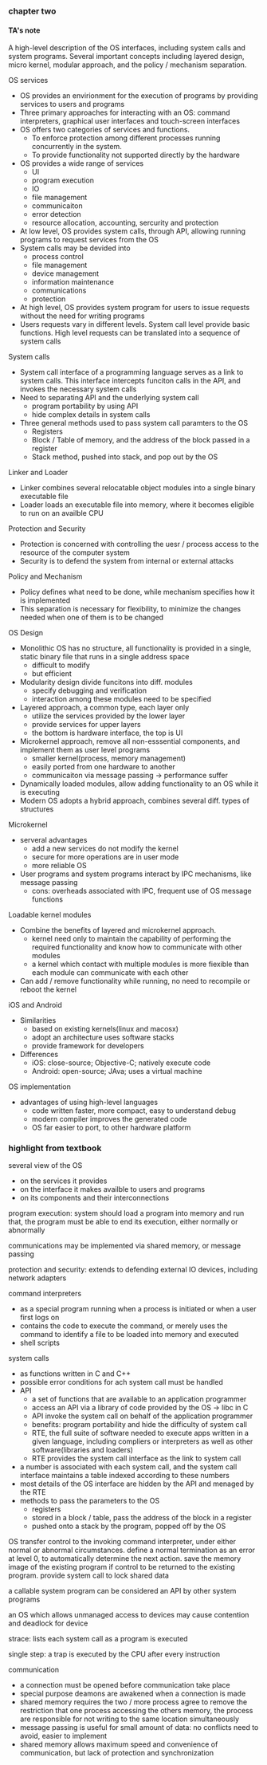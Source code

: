### chapter two

#### TA's note

A high-level description of the OS interfaces, including system calls and system programs. Several important concepts including layered design, micro kernel, modular approach, and the policy / mechanism separation.

OS services
- OS provides an envirionment for the execution of programs by providing services to users and programs
- Three primary approaches for interacting with an OS: command interpreters, graphical user interfaces and touch-screen interfaces
- OS offers two categories of services and functions.
    - To enforce protection among different processes running concurrently in the system.
    - To provide functionality not supported directly by the hardware
- OS provides a wide range of services
    - UI
    - program execution
    - IO
    - file management
    - communicaiton
    - error detection
    - resource allocation, accounting, sercurity and protection
- At low level, OS provides system calls, through API, allowing running programs to request services from the OS
- System calls may be devided into
    - process control
    - file management
    - device management
    - information maintenance
    - communications
    - protection
- At high level, OS provides system program for users to issue requests without the need for writing programs
- Users requests vary in different levels. System call level provide basic functions. High level requests can be translated into a sequence of system calls

System calls
- System call interface of a programming language serves as a link to system calls. This interface intercepts funciton calls in the API, and invokes the necessary system calls
- Need to separating API and the underlying system call
    - program portability by using API
    - hide complex details in system calls
- Three general methods used to pass system call paramters to the OS
    - Registers
    - Block / Table of memory, and the address of the block passed in a register
    - Stack method, pushed into stack, and pop out by the OS

Linker and Loader
- Linker combines several relocatable object modules into a single binary executable file
- Loader loads an executable file into memory, where it becomes eligible to run on an availble CPU

Protection and Security
- Protection is concerned with controlling the uesr / process access to the resource of the computer system
- Security is to defend the system from internal or external attacks

Policy and Mechanism
- Policy defines what need to be done, while mechanism specifies how it is implemented
- This separation is necessary for flexibility, to minimize the changes needed when one of them is to be changed

OS Design
- Monolithic OS has no structure, all functionality is provided in a single, static binary file that runs in a single address space
    - difficult to modify
    - but efficient
- Modularity design divide funcitons into diff. modules
    - specify debugging and verification
    - interaction among these modules need to be specified
- Layered approach, a common type, each layer only
    - utilize the services provided by the lower layer
    - provide services for upper layers
    - the bottom is hardware interface, the top is UI
- Microkernel approach, remove all non-esssential components, and implement them as user level programs
    - smaller kernel(process, memory management)
    - easily ported from one hardware to another
    - communicaiton via message passing -> performance suffer
- Dynamically loaded modules, allow adding functionality to an OS while it is executing
- Modern OS adopts a hybrid approach, combines several diff. types of structures

Microkernel
- serveral advantages
    - add a new services do not modify the kernel
    - secure for more operations are in user mode
    - more reliable OS
- User programs and system programs interact by IPC mechanisms, like message passing
    - cons: overheads associated with IPC, frequent use of OS message functions

Loadable kernel modules
- Combine the benefits of layered and microkernel approach.
    - kernel need only to maintain the capability of performing the required functionality and know how to communicate with other modules
    - a kernel which contact with multiple modules is more fiexible than each module can communicate with each other
- Can add / remove functionality while running, no need to recompile or reboot the kernel

iOS and Android
- Similarities
    - based on existing kernels(linux and macosx)
    - adopt an architecture uses software stacks
    - provide framework for developers
- Differences
    - iOS: close-source; Objective-C; natively execute code
    - Android: open-source; JAva; uses a virtual machine

OS implementation
- advantages of using high-level languages
    - code written faster, more compact, easy to understand debug
    - modern compiler improves the generated code
    - OS far easier to port, to other hardware platform

### highlight from textbook

several view of the OS
- on the services it provides
- on the interface it makes availble to users and programs
- on its components and their interconnections

program execution: system should load a program into memory and run that, the program must be able to end its execution, either normally or abnormally

communications may be implemented via shared memory, or message passing

protection and security: extends to defending external IO devices, including network adapters

command interpreters
- as a special program running when a process is initiated or when a user first logs on
- contains the code to execute the command, or merely uses the command to identify a file to be loaded into memory and executed
- shell scripts

system calls
- as functions written in C and C++
- possible error conditions for ach system call must be handled
- API
    - a set of functions that are available to an application programmer
    - access an API via a library of code provided by the OS -> libc in C
    - API invoke the system call on behalf of the application programmer
    - benefits: program portability and hide the difficulty of system call
    - RTE, the full suite of software needed to execute apps written in a given language, including compliers or interpreters as well as other software(libraries and loaders)
    - RTE provides the system call interface as the link to system call
- a number is associated with each system call, and the system call interface maintains a table indexed according to these numbers
- most details of the OS interface are hidden by the API and menaged by the RTE
- methods to pass the parameters to the OS
    - registers
    - stored in a block / table, pass the address of the block in a register
    - pushed onto a stack by the program, popped off by the OS

OS transfer control to the invoking command interpreter, under either normal or abnormal circumstances. define a normal termination as an error at level 0, to automatically determine the next action. save the memory image of the existing program if control to be returned to the existing program. provide system call to lock shared data

a callable system program can be considered an API by other system programs

an OS which allows unmanaged access to devices may cause contention and deadlock for device

strace: lists each system call as a program is executed

single step: a trap is executed by the CPU after every instruction

communication
- a connection must be opened before communication take place
- special purpose deamons are awakened when a connection is made
- shared memory requires the two / more process agree to remove the restriction that one process accessing the others memory, the process are responsible for not writing to the same location simultaneously
- message passing is useful for small amount of data: no conflicts need to avoid, easier to implement
- shared memory allows maximum speed and convenience of communication, but lack of protection and synchronization

